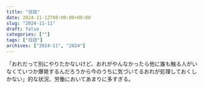 ```yaml
---
title: "日誌"
date: 2024-11-12T00:00:00+09:00
slug: "2024-11-11"
draft: false
categories: [""]
tags: ["日誌"]
archives: ["2024-11", "2024"]
---
```

「おれだって別にやりたかないけど、おれがやんなかったら他に誰も触る人がいなくていつか爆発するんだろうから今のうちに気づいてるおれが処理しておくしかない」的な状況、労働においてあまりに多すぎる。
